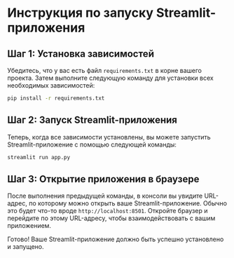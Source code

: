 # Инструкция по запуску Streamlit-приложения

## Шаг 1: Установка зависимостей

Убедитесь, что у вас есть файл `requirements.txt` в корне вашего проекта. Затем выполните следующую команду для установки всех необходимых зависимостей:

```bash
pip install -r requirements.txt
```

## Шаг 2: Запуск Streamlit-приложения

Теперь, когда все зависимости установлены, вы можете запустить Streamlit-приложение с помощью следующей команды:

```bash
streamlit run app.py
```

## Шаг 3: Открытие приложения в браузере

После выполнения предыдущей команды, в консоли вы увидите URL-адрес, по которому можно открыть ваше Streamlit-приложение. Обычно это будет что-то вроде `http://localhost:8501`. Откройте браузер и перейдите по этому URL-адресу, чтобы взаимодействовать с вашим приложением.

Готово! Ваше Streamlit-приложение должно быть успешно установлено и запущено.

